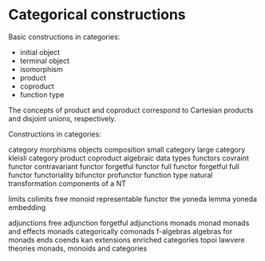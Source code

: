 # Categorical constructions

Basic constructions in categories:
- initial object
- terminal object
- isomorphism
- product
- coproduct
- function type

The concepts of product and coproduct correspond to Cartesian products and disjoint unions, respectively.

Constructions in categories:



category
morphisms
objects
composition
small category
large category
kleisli category
product
coproduct
algebraic data types
functors
  covraint functor
  contravariant functor
  forgetful functor
  full functor
  forgetful full functor
  functoriality
  bifunctor
  profunctor
function type
natural transformation
  components of a NT

limits
colimits
free monoid
representable functor
the yoneda lemma
yoneda embedding

adjunctions
  free adjunction
  forgetful adjunctions
monads
  monad
  monads and effects
  monads categorically
  comonads
f-algebras
  algebras for monads
ends
coends
kan extensions
enriched categories
topoi
lawvere theories
monads, monoids and categories
